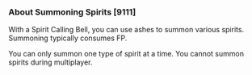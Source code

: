 ### About Summoning Spirits [9111]

With a Spirit Calling Bell, you can use ashes to summon various spirits. Summoning typically consumes FP.

You can only summon one type of spirit at a time. You cannot summon spirits during multiplayer.